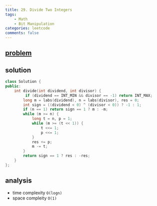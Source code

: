 ```yaml
---
title: 29. Divide Two Integers
tags:  
    - Math
    - Bit Manipulation
categories: leetcode
comments: false
---
```


## [problem](https://leetcode.com/problems/divide-two-integers/)
## solution
```c++
class Solution {
public:
    int divide(int dividend, int divisor) {
         if (dividend == INT_MIN && divisor == -1) return INT_MAX;
        long m = labs(dividend), n = labs(divisor), res = 0;
        int sign = ((dividend < 0) ^ (divisor < 0)) ? -1 : 1;
        if (n == 1) return sign == 1 ? m : -m;
        while (m >= n) {
            long t = n, p = 1;
            while (m >= (t << 1)) {
                t <<= 1;
                p <<= 1;
            }
            res += p;
            m -= t;
        }
        return sign == 1 ? res : -res;
    }
};
```

## analysis
- time complexity `O(logn)`
- space compleity `O(1)`